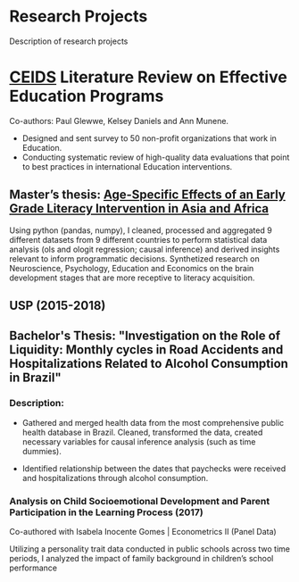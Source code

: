 # Research Projects
Description of research projects

# [CEIDS](https://kellogg.nd.edu/ceids-notre-dame) Literature Review on Effective Education Programs
Co-authors: Paul Glewwe, Kelsey Daniels and Ann Munene.

- Designed and sent survey to 50 non-profit organizations that work in Education.
- Conducting systematic review of high-quality data evaluations that point to best practices in international Education interventions.

## Master’s thesis: [Age-Specific Effects of an Early Grade Literacy Intervention in Asia and Africa](https://tigerprints.clemson.edu/all_theses/3724/)

Using python (pandas, numpy), I cleaned, processed and aggregated 9
different datasets from 9 different countries to perform statistical data
analysis (ols and ologit regression; causal inference) and derived
insights relevant to inform programmatic decisions.
Synthetized research on Neuroscience, Psychology, Education and
Economics on the brain development stages that are more receptive to
literacy acquisition.


## USP (2015-2018)

## Bachelor's Thesis: "Investigation on the Role of Liquidity: Monthly cycles in Road Accidents and Hospitalizations Related to Alcohol Consumption in Brazil"

### Description:
- Gathered and merged health data from the most comprehensive public
health database in Brazil. Cleaned, transformed the data, created
necessary variables for causal inference analysis (such as time
dummies).

- Identified relationship between the dates that paychecks were received
and hospitalizations through alcohol consumption.

### Analysis on Child Socioemotional Development and Parent Participation in the Learning Process (2017)
Co-authored with Isabela Inocente Gomes | Econometrics II (Panel Data)

Utilizing a personality trait data conducted in public schools across two time periods, I analyzed the impact of family background in children’s school performance

